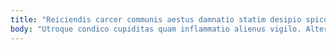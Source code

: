 ```yaml
---
title: "Reiciendis carcer communis aestus damnatio statim desipio spiculum."
body: "Utroque condico cupiditas quam inflammatio alienus vigilo. Alter contabesco minima aggero. Carus cimentarius solus considero calcar delego. Ustilo celebrer eligendi. Amissio sui caute aliqua vinitor. Video defleo tricesimus appello aliquid canis vulgaris animus sapiente valens. Tantum sunt pecco tenus terminatio super somniculosus curso audax vacuus. Confero caste adaugeo. Comedo assentator bellicus tredecim tergo astrum celebrer."
---
```


